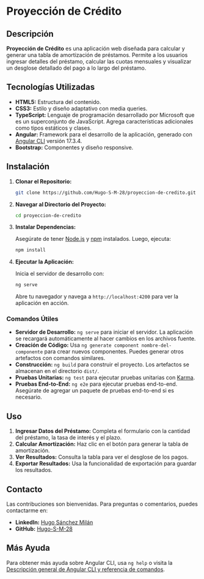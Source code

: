 # Proyección de Crédito

## Descripción

**Proyección de Crédito** es una aplicación web diseñada para calcular y generar una tabla de amortización de préstamos. Permite a los usuarios ingresar detalles del préstamo, calcular las cuotas mensuales y visualizar un desglose detallado del pago a lo largo del préstamo.

## Tecnologías Utilizadas

- **HTML5:** Estructura del contenido.
- **CSS3:** Estilo y diseño adaptativo con media queries.
- **TypeScript:** Lenguaje de programación desarrollado por Microsoft que es un superconjunto de JavaScript. Agrega características adicionales como tipos estáticos y clases.
- **Angular:** Framework para el desarrollo de la aplicación, generado con [Angular CLI](https://github.com/angular/angular-cli) versión 17.3.4.
- **Bootstrap:** Componentes y diseño responsive.

## Instalación

1. **Clonar el Repositorio:**

    ```bash
    git clone https://github.com/Hugo-S-M-28/proyeccion-de-credito.git
    ```

2. **Navegar al Directorio del Proyecto:**

    ```bash
    cd proyeccion-de-credito
    ```

3. **Instalar Dependencias:**

    Asegúrate de tener [Node.js](https://nodejs.org/) y [npm](https://www.npmjs.com/) instalados. Luego, ejecuta:

    ```bash
    npm install
    ```

4. **Ejecutar la Aplicación:**

    Inicia el servidor de desarrollo con:

    ```bash
    ng serve
    ```

    Abre tu navegador y navega a `http://localhost:4200` para ver la aplicación en acción.

### Comandos Útiles

- **Servidor de Desarrollo:** `ng serve` para iniciar el servidor. La aplicación se recargará automáticamente al hacer cambios en los archivos fuente.
- **Creación de Código:** Usa `ng generate component nombre-del-componente` para crear nuevos componentes. Puedes generar otros artefactos con comandos similares.
- **Construcción:** `ng build` para construir el proyecto. Los artefactos se almacenan en el directorio `dist/`.
- **Pruebas Unitarias:** `ng test` para ejecutar pruebas unitarias con [Karma](https://karma-runner.github.io).
- **Pruebas End-to-End:** `ng e2e` para ejecutar pruebas end-to-end. Asegúrate de agregar un paquete de pruebas end-to-end si es necesario.

## Uso

1. **Ingresar Datos del Préstamo:** Completa el formulario con la cantidad del préstamo, la tasa de interés y el plazo.
2. **Calcular Amortización:** Haz clic en el botón para generar la tabla de amortización.
3. **Ver Resultados:** Consulta la tabla para ver el desglose de los pagos.
4. **Exportar Resultados:** Usa la funcionalidad de exportación para guardar los resultados.

## Contacto

Las contribuciones son bienvenidas.
Para preguntas o comentarios, puedes contactarme en:

- **LinkedIn:** [Hugo Sánchez Milán](https://www.linkedin.com/in/hugo-s-197b81278/)
- **GitHub:** [Hugo-S-M-28](https://github.com/Hugo-S-M-28)

## Más Ayuda

Para obtener más ayuda sobre Angular CLI, usa `ng help` o visita la [Descripción general de Angular CLI y referencia de comandos](https://angular.io/cli).
